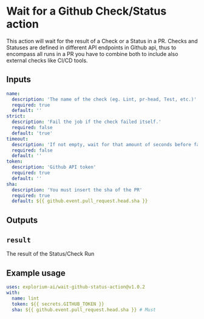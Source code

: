 # Wait for a Github Check/Status action

This action will wait for the result of a Check or a Status in a PR. Checks and Statuses are defined in different API endpoints in Github api, thus to encompass all runs in a PR you have to combine both to include also external checks like CI/CD tools.
## Inputs

```yaml
name:
  description: 'The name of the check (eg. Lint, pr-head, Test, etc.)'
  required: true
  default: ''
strict:
  description: 'Fail the job if the check failed itself.'
  required: false
  default: 'true'
timeout:
  description: 'If not empty, wait for that amount of seconds before failing.'
  required: false
  default: ''  
token:
  description: 'Github API token'
  required: true
  default: ''       
sha:
  description: 'You must insert the sha of the PR'
  required: true
  default: ${{ github.event.pull_request.head.sha }}    
```

## Outputs

## `result`

The result of the Status/Check Run

## Example usage

```yaml
uses: explorium-ai/wait-github-status-action@v1.0.2
with:
  name: lint
  token: ${{ secrets.GITHUB_TOKEN }}
  sha: ${{ github.event.pull_request.head.sha }} # Must
```
